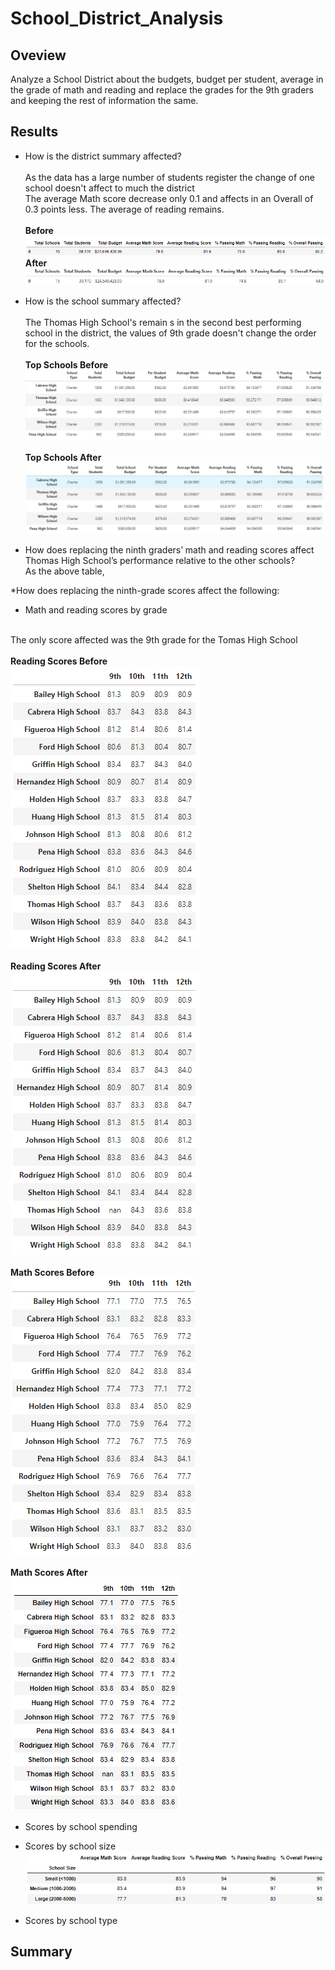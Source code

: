# School_District_Analysis
## Oveview 
Analyze a School District about the budgets, budget per student, average in the grade of math and reading and replace the grades for the 9th graders and keeping the rest of information the same.

## Results
* How is the district summary affected?
<br><br> As the data has a large number of students register the change of one school doesn't affect to much the district
<br> The average Math score decrease only 0.1 and affects in an Overall of 0.3 points less. The average of reading remains.
<br><br>**Before**
<br>![District_before](https://github.com/KarlaPerezR/School_District_Analysis/blob/main/Resources/District_before.PNG)
<br>**After**
<br>![District_after](https://github.com/KarlaPerezR/School_District_Analysis/blob/main/Resources/District_after.PNG)

* How is the school summary affected?
<br><br>The Thomas High School's remain s in the second best performing school in the district, the values of 9th grade doesn't change the order for the schools.
<br><br>**Top Schools Before**
<br>![Top_before](https://github.com/KarlaPerezR/School_District_Analysis/blob/main/Resources/Top_Before.PNG)
<br><br>**Top Schools After**
<br>![Top_after](https://github.com/KarlaPerezR/School_District_Analysis/blob/main/Resources/Top_After.PNG)

* How does replacing the ninth graders’ math and reading scores affect Thomas High School’s performance relative to the other schools?
<br>As the above table, 

*How does replacing the ninth-grade scores affect the following:
  * Math and reading scores by grade

<br> The only score affected was the 9th grade for the Tomas High School
<br><br>**Reading Scores Before**
<br>![Reading_before](https://github.com/KarlaPerezR/School_District_Analysis/blob/main/Resources/9th_before.PNG)
<br><br>**Reading Scores After**
<br>![Reading_after](https://github.com/KarlaPerezR/School_District_Analysis/blob/main/Resources/9th_after.PNG)
<br><br>**Math Scores Before**
<br>![Math_before](https://github.com/KarlaPerezR/School_District_Analysis/blob/main/Resources/Reading_before.PNG)
<br><br>**Math Scores After**
<br>![Math_after](https://github.com/KarlaPerezR/School_District_Analysis/blob/main/Resources/Reading_after.PNG)

  * Scores by school spending
  * Scores by school size
<br>![School_size](https://github.com/KarlaPerezR/School_District_Analysis/blob/main/Resources/SchoolSize.PNG)

  * Scores by school type

## Summary
